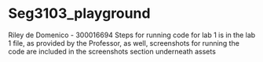 # Seg3103_playground
Riley de Domenico - 300016694
Steps for running code for lab 1 is in the lab 1 file, as provided by the Professor, as well, screenshots for running the code are included in the screenshots section underneath assets
